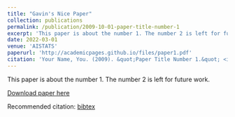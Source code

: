 ```yaml
---
title: "Gavin's Nice Paper"
collection: publications
permalink: /publication/2009-10-01-paper-title-number-1
excerpt: 'This paper is about the number 1. The number 2 is left for future work.'
date: 2022-03-01
venue: 'AISTATS'
paperurl: 'http://academicpages.github.io/files/paper1.pdf'
citation: 'Your Name, You. (2009). &quot;Paper Title Number 1.&quot; <i>Journal 1</i>. 1(1).'
---
```

This paper is about the number 1. The number 2 is left for future work.

[Download paper here](http://academicpages.github.io/files/paper1.pdf)

Recommended citation: <a href="https://scholar.googleusercontent.com/scholar.bib?q=info:xytlQCJxY3UJ:scholar.google.com/&output=citation&scisdr=CgXs6-GoEMvQsNI3dYw:AAGBfm0AAAAAYkMxbYx_cqUllQaKy7DFskmEqQrdJ69O&scisig=AAGBfm0AAAAAYkMxbSO1Vc_iMWoaEhexOwFjcsZ-AEAV&scisf=4&ct=citation&cd=-1&hl=en&scfhb=1">bibtex</a>
